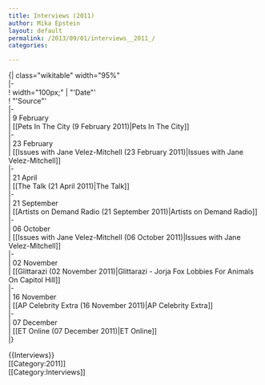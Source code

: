 ```yaml
---
title: Interviews (2011)
author: Mika Epstein
layout: default
permalink: /2013/09/01/interviews__2011_/
categories:

---
```

{| class="wikitable" width="95%"  
|-  
! width="100px;" | "'Date"'  
! "'Source"'  
|-  
| 9 February  
| [[Pets In The City (9 February 2011)|Pets In The City]]  
|-  
| 23 February  
| [[Issues with Jane Velez-Mitchell (23 February 2011)|Issues with Jane Velez-Mitchell]]  
|-  
| 21 April  
| [[The Talk (21 April 2011)|The Talk]]  
|-  
| 21 September  
| [[Artists on Demand Radio (21 September 2011)|Artists on Demand Radio]]  
|-  
| 06 October  
| [[Issues with Jane Velez-Mitchell (06 October 2011)|Issues with Jane Velez-Mitchell]]  
|-  
| 02 November  
| [[Glittarazi (02 November 2011)|Glittarazi - Jorja Fox Lobbies For Animals On Capitol Hill]]  
|-  
| 16 November  
| [[AP Celebrity Extra (16 November 2011)|AP Celebrity Extra]]  
|-  
| 07 December  
| [[ET Online (07 December 2011)|ET Online]]  
|}

{{Interviews}}  
[[Category:2011]]  
[[Category:Interviews]]
